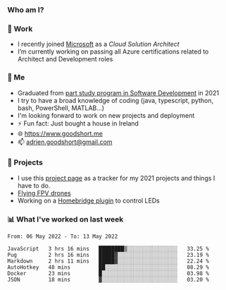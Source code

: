 ### Who am I?

<!--
**goodshort/goodshort** is a ✨ _special_ ✨ repository because its `README.md` (this file) appears on your GitHub profile.
-->
### 💼 Work
- I recently joined [Microsoft](https://www.microsoft.com/) as a _Cloud Solution Architect_
- I’m currently working on passing all Azure certifications related to Architect and Development roles

### 🌱 Me
- Graduated from [part study program in Software Development](https://www.goodshort.me/who-am-i/studies#higher-diploma-in-software-development) in 2021
- I try to have a broad knowledge of coding (java, typescript, python, bash, PowerShell, MATLAB...)
- I'm looking forward to work on new projects and deployment
- ⚡ Fun fact: Just bought a house in Ireland
- 🌐 https://www.goodshort.me
- 📫 adrien.goodshort@gmail.com

### 🚧 Projects

- I use this [project page](https://github.com/users/goodshort/projects/2) as a tracker for my 2021 projects and things I have to do.
- [Flying FPV drones](https://www.youtube.com/watch?v=PdOF5c4RF18&list=PLhU-As_kQhM6L6iwidza6sSdfxEybA7VZ)
- Working on a [Homebridge plugin](https://github.com/goodshort/homebridge-wled-preset) to control LEDs

### 📊 What I've worked on last week

<!--START_SECTION:waka-->

```text
From: 06 May 2022 - To: 13 May 2022

JavaScript   3 hrs 16 mins   ████████▒░░░░░░░░░░░░░░░░   33.25 %
Pug          2 hrs 16 mins   █████▓░░░░░░░░░░░░░░░░░░░   23.19 %
Markdown     2 hrs 11 mins   █████▓░░░░░░░░░░░░░░░░░░░   22.24 %
AutoHotkey   48 mins         ██░░░░░░░░░░░░░░░░░░░░░░░   08.29 %
Docker       23 mins         █░░░░░░░░░░░░░░░░░░░░░░░░   03.98 %
JSON         18 mins         ▓░░░░░░░░░░░░░░░░░░░░░░░░   03.20 %
```

<!--END_SECTION:waka-->
